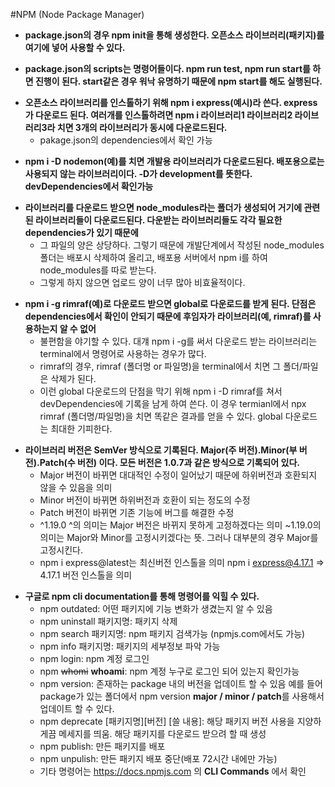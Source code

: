 #NPM (Node Package Manager)

- **package.json의 경우 npm init을 통해 생성한다. 오픈소스 라이브러리(패키지)를 여기에 넣어 사용할 수 있다.**

* **package.json의 scripts는 명령어들이다. npm run test, npm run start를 하면 진행이 된다. start같은 경우 워낙 유명하기 때문에 npm start를 해도 실행된다.**

- **오픈소스 라이브러리를 인스톨하기 위해 npm i express(예시)라 쓴다. express가 다운로드 된다. 여러개를 인스톨하려면 npm i 라이브러리1 라이브러리2 라이브러리3라 치면 3개의 라이브러리가 동시에 다운로드된다.**
  - pakage.json의 dependencies에서 확인 가능

* **npm i -D nodemon(예)를 치면 개발용 라이브러리가 다운로드된다. 배포용으로는 사용되지 않는 라이브러리이다. -D가 development를 뜻한다. devDependencies에서 확인가능**

- **라이브러리를 다운로드 받으면 node_modules라는 폴더가 생성되어 거기에 관련된 라이브러리들이 다운로드된다. 다운받는 라이브러리들도 각각 필요한 dependencies가 있기 때문에**
  - 그 파일의 양은 상당하다. 그렇기 때문에 개발단계에서 작성된 node_modules 폴더는 배포시 삭제하여 올리고, 배포용 서버에서 npm i를 하여 node_modules를 따로 받는다.
  - 그렇게 하지 않으면 업로드 양이 너무 많아 비효율적이다.

* **npm i -g rimraf(예)로 다운로드 받으면 global로 다운로드를 받게 된다. 단점은 dependencies에서 확인이 안되기 때문에 후임자가 라이브러리(예, rimraf)를 사용하는지 알 수 없어**
  - 불편함을 야기할 수 있다. 대걔 npm i -g를 써서 다운로드 받는 라이브러리는 terminal에서 명령어로 사용하는 경우가 많다.
  - rimraf의 경우, rimraf (폴더명 or 파일명)을 terminal에서 치면 그 폴더/파일은 삭제가 된다.
  - 이런 global 다운로드의 단점을 막기 위해 npm i -D rimraf를 쳐서 devDependencies에 기록을 남게 하여 쓴다. 이 경우 termianl에서 npx rimraf (폴더명/파일명)을 치면 똑같은 결과를 얻을 수 있다. global 다운로드는 최대한 기피한다.

- **라이브러리 버전은 SemVer 방식으로 기록된다. Major(주 버전).Minor(부 버전).Patch(수 버전) 이다. 모든 버전은 1.0.7과 같은 방식으로 기록되어 있다.**
  - Major 버전이 바뀌면 대대적인 수정이 일어났기 때문에 하위버전과 호환되지 않을 수 있음을 의미
  - Minor 버전이 바뀌면 하위버전과 호환이 되는 정도의 수정
  - Patch 버전이 바뀌면 기존 기능에 버그를 해결한 수정
  - ^1.19.0 ^의 의미는 Major 버전은 바뀌지 못하게 고정하겠다는 의미 ~1.19.0의 의미는 Major와 Minor를 고정시키겠다는 뜻. 그러나 대부분의 경우 Major를 고정시킨다.
  - npm i express@latest는 최신버전 인스톨을 의미 npm i express@4.17.1 => 4.17.1 버전 인스톨을 의미

* **구글로 npm cli documentation를 통해 명령어를 익힐 수 있다.**
  - npm outdated: 어떤 패키지에 기능 변화가 생겼는지 알 수 있음
  - npm uninstall 패키지명: 패키지 삭제
  - npm search 패키지명: npm 패키지 검색가능 (npmjs.com에서도 가능)
  - npm info 패키지명: 패키지의 세부정보 파악 가능
  - npm login: npm 계정 로그인
  - npm ~~whomi~~ **whoami**: npm 계정 누구로 로그인 되어 있는지 확인가능
  - npm version: 존재하는 package 내의 버전을 업데이트 할 수 있음 예를 들어 package가 있는 폴더에서 npm version **major / minor / patch**를 사용해서 업데이트 할 수 있다.
  - npm deprecate [패키지명][버전] [쓸 내용]: 해당 패키지 버전 사용을 지양하게끔 메세지를 띄움. 해당 패키지를 다운로드 받으려 할 때 생성
  - npm publish: 만든 패키지를 배포
  - npm unpulish: 만든 패키지 배포 중단(배포 72시간 내에만 가능)
  - 기타 명령어는 https://docs.npmjs.com 의 **CLI Commands** 에서 확인

